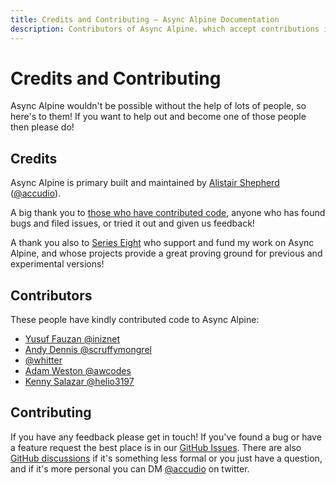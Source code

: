 ```yaml
---
title: Credits and Contributing — Async Alpine Documentation
description: Contributors of Async Alpine. which accept contributions in the form of bug reports, feature requests and pull request
---
```


# Credits and Contributing

Async Alpine wouldn't be possible without the help of lots of people, so here's to them! If you want to help out and become one of those people then please do!

## Credits

Async Alpine is primary built and maintained by [Alistair Shepherd](https://alistairshepherd.uk) ([@accudio](https://twitter.com/accudio)).

A big thank you to [those who have contributed code](#contributors), anyone who has found bugs and filed issues, or tried it out and given us feedback!

A thank you also to [Series Eight](https://serieseight.com) who support and fund my work on Async Alpine, and whose projects provide a great proving ground for previous and experimental versions!

## Contributors

These people have kindly contributed code to Async Alpine:

- [Yusuf Fauzan @iniznet](https://github.com/iniznet)
- [Andy Dennis @scruffymongrel](https://github.com/scruffymongrel)
- [@whitter](https://github.com/whitter)
- [Adam Weston @awcodes](https://github.com/awcodes)
- [Kenny Salazar @helio3197](https://github.com/helio3197)


## Contributing

If you have any feedback please get in touch! If you've found a bug or have a feature request the best place is in our [GitHub Issues](https://github.com/accudio/async-alpine/issues). There are also [GitHub discussions](https://github.com/Accudio/async-alpine/discussions) if it's something less formal or you just have a question, and if it's more personal you can DM [@accudio](https://twitter.com/accudio) on twitter.
